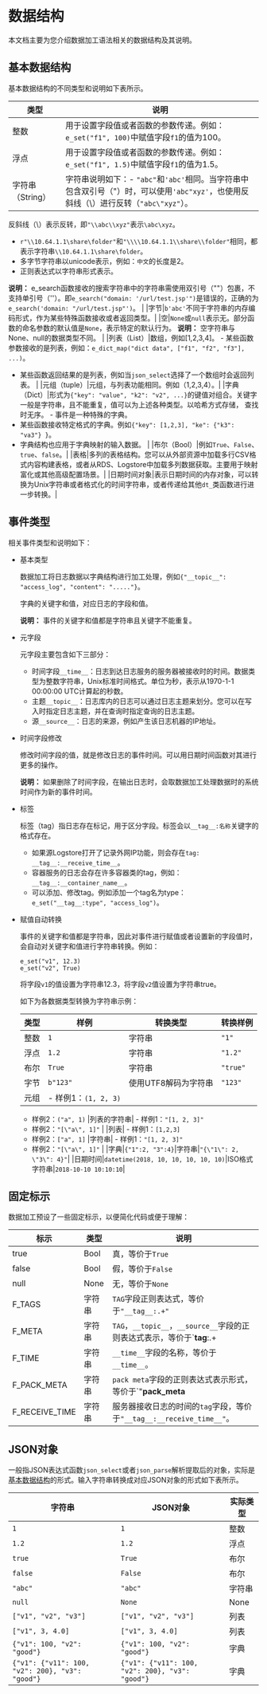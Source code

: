 # 数据结构

本文档主要为您介绍数据加工语法相关的数据结构及其说明。

## 基本数据结构

基本数据结构的不同类型和说明如下表所示。

|类型|说明|
|--|--|
|整数|用于设置字段值或者函数的参数传递。例如：`e_set("f1", 100)`中赋值字段`f1`的值为100。 |
|浮点|用于设置字段值或者函数的参数传递。例如：`e_set("f1", 1.5)`中赋值字段`f1`的值为1.5。 |
|字符串（String）|字符串说明如下：-   `"abc"`和`'abc'`相同。当字符串中包含双引号（"）时，可以使用`'abc"xyz'`，也使用反斜线（\\）进行反转（`"abc\"xyz"`）。

反斜线（\\）表示反转，即`"\\abc\\xyz"`表示`\abc\xyz`。

-   `r"\\10.64.1.1\share\folder"`和`"\\\\10.64.1.1\\share\\folder"`相同，都表示字符串`\\10.64.1.1\share\folder`。
-   多字节字符串以unicode表示，例如：`中文`的长度是2。
-   正则表达式以字符串形式表示。

**说明：** e\_search函数接收的搜索字符串中的字符串需使用双引号（""）包裹，不支持单引号（''）。即`e_search("domain: '/url/test.jsp'")`是错误的，正确的为`e_search('domain: "/url/test.jsp"')`。 |
|字节|`b'abc'`不同于字符串的内存编码形式，作为某些特殊函数接收或者返回类型。|
|空|`None`或`null`表示无。部分函数的命名参数的默认值是`None`，表示特定的默认行为。 **说明：** 空字符串与None、null的数据类型不同。 |
|列表（List）|数组，例如\[1,2,3,4\]。 -   某些函数参数接收的是列表，例如：`e_dict_map("dict data", ["f1", "f2", "f3"], ...)`。
-   某些函数返回结果的是列表，例如当`json_select`选择了一个数组时会返回列表。 |
|元组（tuple）|元组，与列表功能相同。例如（1,2,3,4）。|
|字典（Dict）|形式为`{"key": "value", "k2": "v2", ...}`的键值对组合。关键字一般是字符串，且不能重复，值可以为上述各种类型。以哈希方式存储， 查找时无序。 -   事件是一种特殊的字典。
-   某些函数接收特定格式的字典。例如`{"key": [1,2,3], "ke": {"k3": "va3"} }`。
-   字典结构也应用于字典映射的输入数据。 |
|布尔（Bool）|例如`True`、`False`、`true`、`false`。|
|表格|多列的表格结构。您可以从外部资源中加载多行CSV格式内容构建表格，或者从RDS、Logstore中加载多列数据获取。主要用于映射富化或其他高级配置场景。|
|日期时间对象|表示日期时间的内存对象，可以转换为Unix字符串或者格式化的时间字符串，或者传递给其他`dt_`类函数进行进一步转换。|

## 事件类型

相关事件类型和说明如下：

-   基本类型

    数据加工将日志数据以字典结构进行加工处理，例如`{"__topic__": "access_log", "content": "....."}`。

    字典的关键字和值，对应日志的字段和值。

    **说明：** 事件的关键字和值都是字符串且关键字不能重复。

-   元字段

    元字段主要包含如下三部分：

    -   时间字段`__time__`：日志到达日志服务的服务器被接收时的时间。数据类型为整数字符串，Unix标准时间格式。单位为秒，表示从1970-1-1 00:00:00 UTC计算起的秒数。
    -   主题`__topic__`：日志库内的日志可以通过日志主题来划分。您可以在写入时指定日志主题，并在查询时指定查询的日志主题。
    -   源`__source__`：日志的来源，例如产生该日志机器的IP地址。
-   时间字段修改

    修改时间字段的值，就是修改日志的事件时间。可以用日期时间函数对其进行更多的操作。

    **说明：** 如果删除了时间字段，在输出日志时，会取数据加工处理数据时的系统时间作为新的事件时间。

-   标签

    标签（tag）指日志存在标记，用于区分字段。标签会以`__tag__:名称`关键字的格式存在。

    -   如果源Logstore打开了记录外网IP功能，则会存在`tag: __tag__:__receive_time__`。
    -   容器服务的日志会存在许多容器类的tag，例如：`__tag__:__container_name__`。
    -   可以添加、修改tag。例如添加一个tag名为type：`e_set("__tag__:type", "access_log")`。
-   赋值自动转换

    事件的关键字和值都是字符串，因此对事件进行赋值或者设置新的字段值时，会自动对关键字和值进行字符串转换。例如：

    ```
    e_set("v1", 12.3)
    e_set("v2", True)
    ```

    将字段`v1`的值设置为字符串12.3，将字段`v2`值设置为字符串true。

    如下为各数据类型转换为字符串示例：

    |类型|样例|转换类型|转换样例|
    |--|--|----|----|
    |整数|`1`|字符串|`"1"`|
    |浮点|`1.2`|字符串|`"1.2"`|
    |布尔|`True`|字符串|`"true"`|
    |字节|`b"123"`|使用UTF8解码为字符串|`"123"`|
    |元组|    -   样例1：`(1, 2, 3)`
    -   样例2：`("a", 1)`
|列表的字符串|    -   样例1：`"[1, 2, 3]"`
    -   样例2：`"[\"a\", 1]"` |
    |列表|    -   样例1：`[1,2,3]`
    -   样例2：`["a", 1]`
|字符串|    -   样例1：`"[1, 2, 3]"`
    -   样例2：`"[\"a\", 1]"` |
    |字典|`{"1":2, "3":4}`|字符串|`"{\"1\": 2, \"3\": 4}"`|
    |日期时间|`datetime(2018, 10, 10, 10, 10, 10)`|ISO格式字符串|`2018-10-10 10:10:10`|


## 固定标示

数据加工预设了一些固定标示，以便简化代码或便于理解：

|标示|类型|说明|
|--|--|--|
|true|Bool|真，等价于`True`|
|false|Bool|假，等价于`False`|
|null|None|无，等价于`None`|
|F\_TAGS|字符串|`TAG`字段正则表达式，等价于`"__tag__:.+"`|
|F\_META|字符串|`TAG`，`__topic__`，`__source__`字段的正则表达式表示，等价于`__tag__:.+|__topic__|__source__`|
|F\_TIME|字符串|`__time__`字段的名称，等价于`__time__`。|
|F\_PACK\_META|字符串|`pack meta`字段的正则表达式表示形式，等价于`"__pack_meta__|__tag__:__pack_id__"`|
|F\_RECEIVE\_TIME|字符串|服务器接收日志的时间的`tag`字段，等价于`"__tag__:__receive_time__"`。|

## JSON对象

一般指JSON表达式函数`json_select`或者`json_parse`解析提取后的对象，实际是[基本数据结构](#section_u9c_cbl_hjq)的形式。输入字符串转换成对应JSON对象的形式如下表所示。

|字符串|JSON对象|实际类型|
|---|------|----|
|`1`|`1`|整数|
|`1.2`|`1.2`|浮点|
|`true`|`True`|布尔|
|`false`|`False`|布尔|
|`"abc"`|`"abc"`|字符串|
|`null`|`None`|None|
|`["v1", "v2", "v3"]`|`["v1", "v2", "v3"]`|列表|
|`["v1", 3, 4.0]`|`["v1", 3, 4.0]`|列表|
|`{"v1": 100, "v2": "good"}`|`{"v1": 100, "v2": "good"}`|字典|
|`{"v1": {"v11": 100, "v2": 200}, "v3": "good"}`|`{"v1": {"v11": 100, "v2": 200}, "v3": "good"}`|字典|

